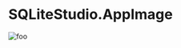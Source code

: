 # SQLiteStudio.AppImage

![foo](https://github.com/nx-appbuild-hub/SQLiteStudio.AppImage//actions/workflows/makefile.yml/badge.svg)
